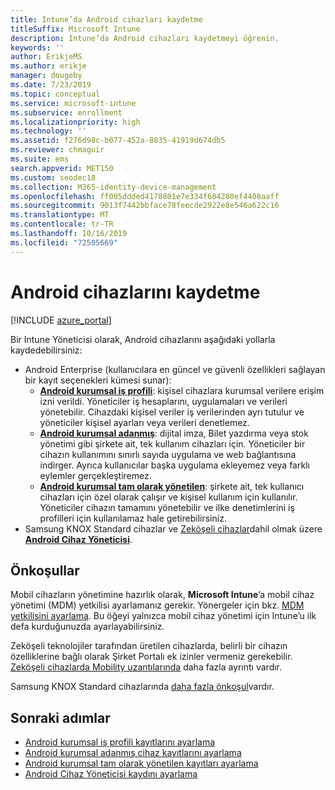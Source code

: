 ```yaml
---
title: Intune’da Android cihazları kaydetme
titleSuffix: Microsoft Intune
description: Intune’da Android cihazları kaydetmeyi öğrenin.
keywords: ''
author: ErikjeMS
ms.author: erikje
manager: dougeby
ms.date: 7/23/2019
ms.topic: conceptual
ms.service: microsoft-intune
ms.subservice: enrollment
ms.localizationpriority: high
ms.technology: ''
ms.assetid: f276d98c-b077-452a-8835-41919d674db5
ms.reviewer: chmaguir
ms.suite: ems
search.appverid: MET150
ms.custom: seodec18
ms.collection: M365-identity-device-management
ms.openlocfilehash: ff005ddded4178801e7e334f604280ef4408aaff
ms.sourcegitcommit: 9013f7442bbface78feecde2922e8e546a622c16
ms.translationtype: MT
ms.contentlocale: tr-TR
ms.lasthandoff: 10/16/2019
ms.locfileid: "72505669"
---
```

# <a name="enroll-android-devices"></a>Android cihazlarını kaydetme

[!INCLUDE [azure_portal](../includes/azure_portal.md)]

Bir Intune Yöneticisi olarak, Android cihazlarını aşağıdaki yollarla kaydedebilirsiniz:
- Android Enterprise (kullanıcılara en güncel ve güvenli özellikleri sağlayan bir kayıt seçenekleri kümesi sunar):
    - [**Android kurumsal iş profili**](android-work-profile-enroll.md): kişisel cihazlara kurumsal verilere erişim izni verildi. Yöneticiler iş hesaplarını, uygulamaları ve verileri yönetebilir. Cihazdaki kişisel veriler iş verilerinden ayrı tutulur ve yöneticiler kişisel ayarları veya verileri denetlemez. 
    - [**Android kurumsal adanmış**](android-kiosk-enroll.md): dijital imza, Bilet yazdırma veya stok yönetimi gibi şirkete ait, tek kullanım cihazları için. Yöneticiler bir cihazın kullanımını sınırlı sayıda uygulama ve web bağlantısına indirger. Ayrıca kullanıcılar başka uygulama ekleyemez veya farklı eylemler gerçekleştiremez.
    - [**Android kurumsal tam olarak yönetilen**](android-fully-managed-enroll.md): şirkete ait, tek kullanıcı cihazları için özel olarak çalışır ve kişisel kullanım için kullanılır. Yöneticiler cihazın tamamını yönetebilir ve ilke denetimlerini iş profilleri için kullanılamaz hale getirebilirsiniz. 
- Samsung KNOX Standard cihazlar ve [Zeköşeli cihazlar](../configuration/android-zebra-mx-overview.md)dahil olmak üzere [**Android Cihaz Yöneticisi**](android-enroll-device-administrator.md). 

## <a name="prerequisites"></a>Önkoşullar

Mobil cihazların yönetimine hazırlık olarak, **Microsoft Intune**’a mobil cihaz yönetimi (MDM) yetkilisi ayarlamanız gerekir. Yönergeler için bkz. [MDM yetkilisini ayarlama](../fundamentals/mdm-authority-set.md). Bu öğeyi yalnızca mobil cihaz yönetimi için Intune’u ilk defa kurduğunuzda ayarlayabilirsiniz.

Zeköşeli teknolojiler tarafından üretilen cihazlarda, belirli bir cihazın özelliklerine bağlı olarak Şirket Portalı ek izinler vermeniz gerekebilir. [Zeköşeli cihazlarda Mobility uzantılarında](../configuration/android-zebra-mx-overview.md) daha fazla ayrıntı vardır.

Samsung KNOX Standard cihazlarında [daha fazla önkoşul](android-samsung-knox-mobile-enroll.md)vardır.

## <a name="next-steps"></a>Sonraki adımlar

- [Android kurumsal iş profili kayıtlarını ayarlama](android-work-profile-enroll.md)
- [Android kurumsal adanmış cihaz kayıtlarını ayarlama](android-kiosk-enroll.md)
- [Android kurumsal tam olarak yönetilen kayıtları ayarlama](android-fully-managed-enroll.md)
- [Android Cihaz Yöneticisi kaydını ayarlama](android-enroll-device-administrator.md)

